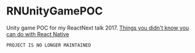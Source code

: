 # RNUnityGamePOC
Unity game POC for my ReactNext talk 2017. [Things you didn't know you can do with React Native](https://www.youtube.com/watch?v=1InokWxYGnE)


`PROJECT IS NO LONGER MAINTAINED`


